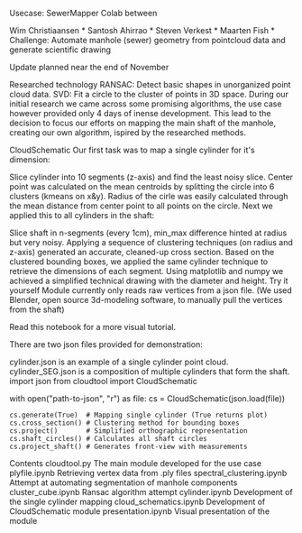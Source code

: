 Usecase: SewerMapper
Colab between

Wim Christiaansen *
Santosh Ahirrao *
Steven Verkest *
Maarten Fish *
Challenge: Automate manhole (sewer) geometry from pointcloud data and generate scientific drawing

Update planned near the end of November

Researched technology
RANSAC: Detect basic shapes in unorganized point cloud data.
SVD: Fit a circle to the cluster of points in 3D space.
During our initial research we came across some promising algorithms, the use case however provided only 4 days of inense development. This lead to the decision to focus our efforts on mapping the main shaft of the manhole, creating our own algorithm, ispired by the researched methods.

CloudSchematic
Our first task was to map a single cylinder for it's dimension:

Slice cylinder into 10 segments (z-axis) and find the least noisy slice.
Center point was calculated on the mean centroids by splitting the circle into 6 clusters (kmeans on x&y).
Radius of the cirle was easily calculated through the mean distance from center point to all points on the circle.
Next we applied this to all cylinders in the shaft:

Slice shaft in n-segments (every 1cm), min_max difference hinted at radius but very noisy.
Applying a sequence of clustering techniques (on radius and z-axis) generated an accurate, cleaned-up cross section.
Based on the clustered bounding boxes, we applied the same cylinder technique to retrieve the dimensions of each segment.
Using matplotlib and numpy we achieved a simplified technical drawing with the diameter and height.
Try it yourself
Module currently only reads raw vertices from a json file.
(We used Blender, open source 3d-modeling software, to manually pull the vertices from the shaft)

Read this notebook for a more visual tutorial.

There are two json files provided for demonstration:

cylinder.json is an example of a single cylinder point cloud.
cylinder_SEG.json is a composition of multiple cylinders that form the shaft.
import json
from cloudtool import CloudSchematic

with open("path-to-json", "r") as file:
    cs = CloudSchematic(json.load(file))
    
    cs.generate(True)  # Mapping single cylinder (True returns plot) 
    cs.cross_section() # Clustering method for bounding boxes
    cs.project()       # Simplified orthographic representation
    cs.shaft_circles() # Calculates all shaft circles
    cs.project_shaft() # Generates front-view with measurements
Contents
cloudtool.py The main module developed for the use case
plyfile.ipynb Retrieving vertex data from .ply files
spectral_clustering.ipynb Attempt at automating segmentation of manhole components
cluster_cube.ipynb Ransac algorithm attempt
cylinder.ipynb Development of the single cylinder mapping
cloud_schematics.ipynb Development of CloudSchematic module
presentation.ipynb Visual presentation of the module
